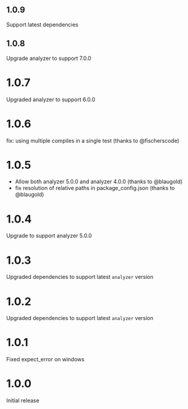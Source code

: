 ## 1.0.9

Support latest dependencies

## 1.0.8

Upgrade analyzer to support 7.0.0

# 1.0.7

Upgraded analyzer to support 6.0.0

# 1.0.6

fix: using multiple compiles in a single test (thanks to @fischerscode)

# 1.0.5

- Allow both analyzer 5.0.0 and analyzer 4.0.0 (thanks to @blaugold)
- fix resolution of relative paths in package_config.json (thanks to @blaugold)

# 1.0.4

Upgrade to support analyzer 5.0.0

# 1.0.3

Upgraded dependencies to support latest `analyzer` version

# 1.0.2

Upgraded dependencies to support latest `analyzer` version

# 1.0.1

Fixed expect_error on windows

# 1.0.0

Initial release
